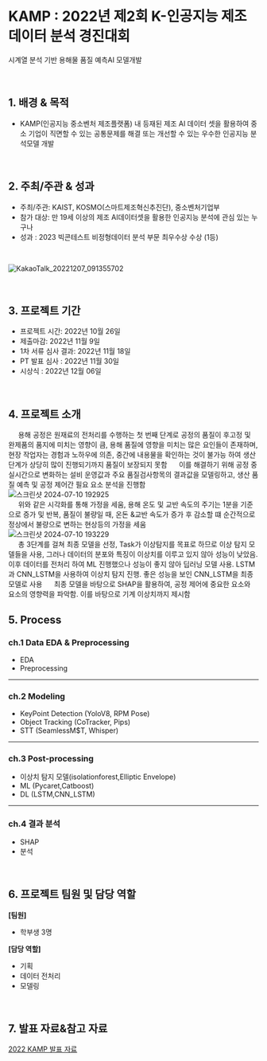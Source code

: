 # KAMP : 2022년 제2회 K-인공지능 제조데이터 분석 경진대회
시계열 분석 기반 용해물 품질 예측AI 모델개발

<br/>

## 1. 배경 & 목적
 
- KAMP(인공지능 중소벤처 제조플랫폼) 내 등재된 제조 AI 데이터 셋을 활용하여 중소 기업이 직면할 수 있는 공통문제를 해결 또는 개선할 수 있는 우수한 인공지능 분석모델 개발

<br/>

## 2. 주최/주관 & 성과

- 주최/주관: KAIST, KOSMO(스마트제조혁신추진단), 중소벤처기업부
- 참가 대상: 만 19세 이상의 제조 AI데이터셋을 활용한 인공지능 분석에 관심 있는 누구나
- 성과 : 2023 빅콘테스트 비정형데이터 분석 부문 최우수상 수상 (1등)

<br/>

![KakaoTalk_20221207_091355702](https://github.com/yugwangyeol/KAMP/assets/72298825/a5663620-0bc8-4ff1-b7a2-edbbc6121d65)


<br/>

## 3. 프로젝트 기간

- 프로젝트 시간: 2022년 10월 26일
- 제출마감: 2022년 11월 9일
- 1차 서류 심사 결과: 2022년 11월 18일
- PT 발표 심사 : 2022년 11월 30일
- 시상식 : 2022년 12월 06일

<br/>

## 4. 프로젝트 소개

&nbsp;&nbsp;&nbsp;&nbsp; 용해 공정은 원재료의 전처리를 수행하는 첫 번째 단계로 공정의 품질이 후고정 및 완제품의 품지에 미치는 영향이 큼, 용해 품질에 영향을 미치는 많은 요인들이 존재하며, 현장 작업자는 경험과 노하우에 의존, 중간에 내용물을 확인하는 것이 불가능 하여 생산 단계가 상당히 많이 진행되기까지 품질이 보장되지 못함
&nbsp;&nbsp;&nbsp;&nbsp; 이를 해결하기 위해 공정 중 실시간으로 변화하는 설비 운영값과 주요 품질검사항목의 결과값을 모델링하고, 생산 품질 예측 및 공정 제어간 필요 요소 분석을 진행함
<br/>
![스크린샷 2024-07-10 192925](https://github.com/yugwangyeol/KAMP/assets/72298825/eefae2c3-f680-49c9-8fa3-b85dfa915684)
<br/>
&nbsp;&nbsp;&nbsp;&nbsp; 위와 같은 시각화를 통해 가정을 세움, 용해 온도 및 교반 속도의 주기는 1분을 기준으로 증가 및 반복, 품질이 불량일 때, 온돈 &교반 속도가 증가 후 감소할 떄 순간적으로 정상에서 불량으로 변하는 현상등의 가정을 세움
<br/>
![스크린샷 2024-07-10 193229](https://github.com/yugwangyeol/KAMP/assets/72298825/a439106a-0a20-4d45-93b5-54c16a4f4d78)
<br/>
&nbsp;&nbsp;&nbsp;&nbsp; 총 3단계를 걸쳐 최종 모델을 선정,  Task가 이상탐지를 목표로 하므로 이상 탐지 모델들을 사용, 그러나 데이터의 분포와 특징이 이상치를 이루고 있지 않아 성능이 낮았음. 이후 데이터를 전처리 하여 ML 진행했으나 성능이 좋지 않아 딥러닝 모델 사용. LSTM과 CNN_LSTM을 사용하여 이상치 탐지 진행. 좋은 성능을 보인 CNN_LSTM을 최종 모델로 사용
&nbsp;&nbsp;&nbsp;&nbsp; 최종 모델을 바탕으로 SHAP을 활용하여, 공정 제어에 중요한 요소와 요소의 영향력을 파악함. 이를 바탕으로 기계 이상치까지 제시함

## 5. Process

### ch.1 Data EDA & Preprocessing

- EDA
- Preprocessing

---

### ch.2 Modeling  

- KeyPoint Detection (YoloV8, RPM Pose)
- Object Tracking (CoTracker, Pips)
- STT (SeamlessM$T, Whisper)

---

### ch.3 Post-processing

- 이상치 탐지 모델(isolationforest,Elliptic Envelope)
- ML (Pycaret,Catboost)
- DL (LSTM,CNN_LSTM)

---

### ch.4 결과 분석

- SHAP
- 분석


<br/>

## 6. 프로젝트 팀원 및 담당 역할

**[팀원]**

- 학부생 3명

**[담당 역할]**

- 기획
- 데이터 전처리
- 모델링

<br/>

## 7. 발표 자료&참고 자료

[2022 KAMP 발표 자료](https://github.com/yugwangyeol/KAMP/blob/main/%EB%B0%9C%ED%91%9C%EC%9E%90%EB%A3%8C_%EC%A0%9C%EC%9D%BC_%EC%B5%9C%EC%A2%85%EB%B3%B8.pdf)  

